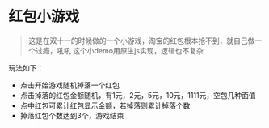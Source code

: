 # 红包小游戏 #
> 这是在双十一的时候做的一个小游戏，淘宝的红包根本抢不到，就自己做一个过瘾，吼吼
> 这个小demo用原生js实现，逻辑也不复杂

玩法如下：
- 点击开始游戏随机掉落一个红包
- 点击掉落的红包金额随机，有1元，2元，5元，10元，1111元，空包几种面值
- 点中红包可累计红包显示金额，若掉落则累计掉落个数
- 掉落红包个数达到3个，游戏结束

